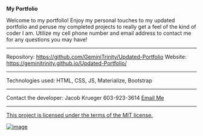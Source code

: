 <b>My Portfolio</b>

Welcome to my portfolio! Enjoy my personal touches to my updated portfolio and peruse my completed projects to really get a feel of the kind of coder I am. Utilize my cell phone number and email address to contact me for any questions you may have!

<hr>

Repository: https://github.com/GeminiTrinity/Updated-Portfolio
Website: https://geminitrinity.github.io/Updated-Portfolio/

<hr>

Technologies used: HTML, CSS, JS, Materialize, Bootstrap

<hr>

Contact the developer:
Jacob Krueger
603-923-3614
<a href="mailto:jmk4u14@gmail.com" />Email Me

<hr>

This project is licensed under the terms of the MIT license.

![image](https://user-images.githubusercontent.com/70424037/99175096-cb44b080-26d8-11eb-9d63-016a49fcf990.png)
